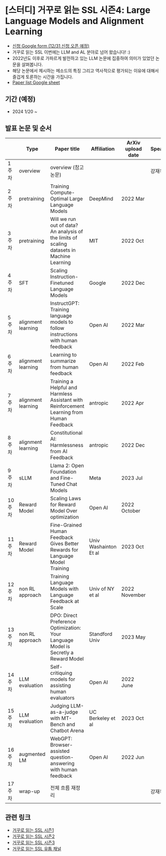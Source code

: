 # [스터디] 거꾸로 읽는 SSL 시즌4: Large Language Models and Alignment Learning

- [신청 Google form (12/31 신청 오픈 예정)]()
- 거꾸로 읽는 SSL 이번에는 LLM and AL 분야로 넘어 왔습니다! :)
- 2022년도 이후로 가파르게 발전하고 있는 LLM 논문에 집중하여 의미가 있었던 논문을 살펴봅니다. 
- 해당 논문에서 제시하는 메소드의 특징 그리고 역사적으로 평가되는 이유에 대해서 즐겁게 토론하는 시간을 가집니다. 
- [Paper list Google sheet](https://docs.google.com/spreadsheets/d/1P-pACgU9G0xq6M9Gufad-3tLUBavSMyUL0NIdd6TVH8/edit#gid=2129665481)

## 기간 (예정)
- 2024 1/20 ~

## 발표 논문 및 순서
  | Type | Paper title | Affiliation | ArXiv upload date | Speaker
-- | -- | -- | -- | -- | --
1 주차 | overview | overview (참고 논문) |   |   | 강재욱
2 주차 | pretraining | Training Compute-Optimal Large Language Models | DeepMind | 2022 Mar |  
3 주차 | pretraining | Will we run out of data? An analysis of the limits of scaling datasets in Machine Learning | MIT | 2022 Oct |  
4 주차 | SFT | Scaling Instruction-Finetuned Language Models | Google | 2022 Dec |  
5 주차 | alignment learning | InstructGPT: Training language models to follow instructions with human feedback | Open AI | 2022 Mar |  
6 주차 | alignment learning | Learning to summarize from human feedback | Open AI | 2022 Feb |  
7 주차 | alignment learning | Training a Helpful and Harmless Assistant with Reinforcement Learning from Human Feedback | antropic | 2022 Apr |  
8 주차 | alignment learning | Constitutional AI: Harmlessness from AI Feedback | antropic | 2022 Dec |  
9 주차 | sLLM | Llama 2: Open Foundation and Fine-Tuned Chat Models | Meta | 2023 Jul |  
10 주차 | Reward Model | Scaling Laws for Reward Model Over optimization | Open AI | 2022 October |  
11 주차 | Reward Model | Fine-Grained Human Feedback Gives Better Rewards for Language Model Training | Univ Washainton Et al | 2023 Oct |  
12 주차 | non RL approach | Training Language Models with Language Feedback at Scale | Univ of NY et al | 2022 November |  
13 주차 | non RL approach | DPO: Direct Preference Optimization: Your Language Model is Secretly a Reward Model | Standford Univ | 2023 May |  
14 주차 | LLM evaluation | Self-critiquing models for assisting human evaluators | Open AI | 2022 June |  
15 주차 | LLM evaluation | Judging LLM-as-a-judge with MT-Bench and Chatbot Arena | UC Berkeley et al | 2023 Oct |  
16 주차 | augmented LM | WebGPT: Browser-assisted question-answering with human feedback | Open AI | 2022 Jun |  
17 주차 | wrap-up | 전체 흐름 재정리 |   |   | 강재욱


## 관련 링크
- [거꾸로 읽는 SSL 시즌1](https://youtube.com/playlist?list=PLMSTs9nojhszOnaAwOg42NEsH_Jn6405o)
- [거꾸로 읽는 SSL 시즌2](https://youtube.com/playlist?list=PLMSTs9nojhszeFer8gYnEI5yA5JenWzEA)
- [거꾸로 읽는 SSL 시즌3](https://youtube.com/playlist?list=PLMSTs9nojhsyO_PBhdKgaLvS-NqoPUQl_&si=yPb2P4_7SwNPiWCO)
- [거꾸로 읽는 SSL 유튭 채널](https://www.youtube.com/channel/UCTwcUmKhqeBhG0rQHkPVP6Q)
